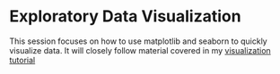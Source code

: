 # Exploratory Data Visualization
This session focuses on how to use matplotlib and seaborn to quickly visualize data. It will closely follow material covered in my [visualization tutorial](https://github.com/gschivley/Visualization-tutorial/blob/master/Visualization%20tutorial.ipynb)
